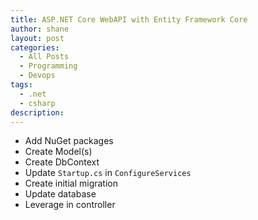 ```yaml
---
title: ASP.NET Core WebAPI with Entity Framework Core
author: shane
layout: post
categories:
  - All Posts
  - Programming
  - Devops
tags:
  - .net
  - csharp
description:
---
```


- Add NuGet packages
- Create Model(s)
- Create DbContext
- Update `Startup.cs` in `ConfigureServices`
- Create initial migration
- Update database
- Leverage in controller
